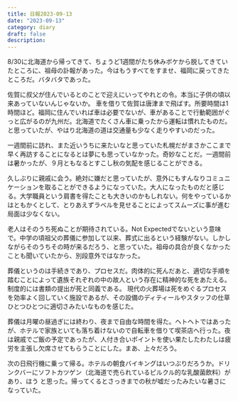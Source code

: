 ```yaml
---
title: 日報2023-09-13
date: "2023-09-13"
category: diary
draft: false
description:
---
```


8/30に北海道から帰ってきて、ちょうど1週間がたち休みボケから脱してきていたところに、祖母の訃報があった。今はもうすべてをすませ、福岡に戻ってきたところだ。バタバタであった。

佐賀に叔父が住んでいるとのことで迎えにいってやれとの令。本当に子供の頃以来あっていないんじゃないか。
車を借りて佐賀は唐津まで飛ばす。所要時間は1時間ほど。福岡に住んでいれば車は必要でないが、車があることで行動範囲がぐっと広がるのが九州だ。北海道でたくさん車に乗ったから運転は慣れたものだ。と思っていたが、やはり北海道の道は交通量も少なく走りやすいのだった。

一週間前に訪れ、また近いうちに来たいなと思っていた札幌だがまさかここまで早く再訪することになるとは夢にも思っていなかった。奇妙なことだ。一週間前は暑かったが、９月ともなるとすこし秋の気配を感じることができる。

久しぶりに親戚に会う。絶対に嫌だと思っていたが、意外にもすんなりコミュニケーションを取ることができるようになっていた。大人になったものだと感じる。大学職員という肩書を得たことも大きいのかもしれない。何をやっているかはともかくとして、とりあえずラベルを見せることによってスムーズに事が進む局面は少なくない。

老人はそのうち死ぬことが期待されている。Not Expectedでないという意味で。中学の頃祖父の葬儀に参加して以来、葬式に出るという経験がない。しかしながらそのうちその時が来るだろう、と思っていた。祖母の具合が良くなかったことも聞いていたから、別段意外ではなかった。

葬儀というのは手続きであり、プロセスだ。肉体的に死んだあと、適切な手順を踏むことによって遺族それぞれの中の故人という存在に精神的な死をあたえる。制度的には書類の提出が死と同義である。
現代の火葬場は死をめぐるプロセスを効率よく回していく施設であるが、その設備のディティールやスタッフの仕草ひとつひとつに適切さみたいなものを感じた。

葬儀は月曜の昼過ぎには終わり、夜まで自由な時間を得た。ヘトヘトではあったが、ホテルで家族といても落ち着けないので自転車を借りて喫茶店へ行った。夜は親戚でご飯の予定であったが、人付き合いポイントを使い果たしたわたしは疲労を主張し欠席させてもらうことにした。まあ、上々だろう。

次の日飛行機に乗って帰る。ホテルの朝食バイキングはいつぶりだろうか。ドリンクバーにソフトカツゲン（北海道で売られているピルクル的な乳酸菌飲料）があり、ほう と思った。帰ってくるとさっきまでの秋が嘘だったみたいな暑さになっていた。